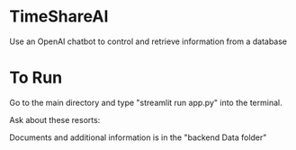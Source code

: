 # TimeShareAI
 Use an OpenAI chatbot to control and retrieve information from a database

# To Run

Go to the main directory and type "streamlit run app.py" into the terminal.

Ask about these resorts:

Documents and additional information is in the "backend Data folder"
